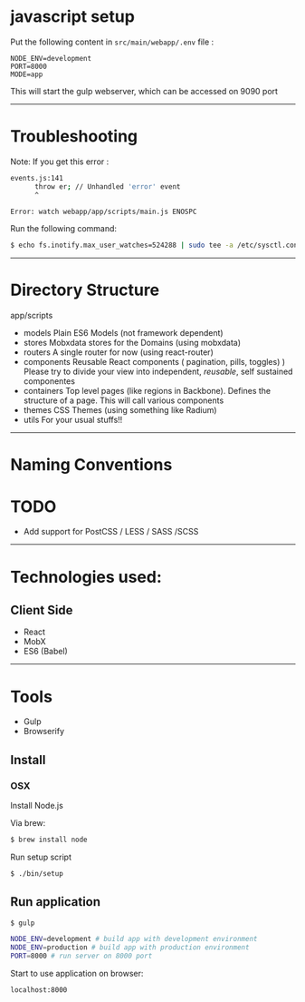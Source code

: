 # javascript setup
Put the following content in `src/main/webapp/.env` file :
```
NODE_ENV=development
PORT=8000
MODE=app
```
This will start the gulp webserver, which can be accessed on 9090 port

---
# Troubleshooting
Note: If you get this error :

```sh
events.js:141
      throw er; // Unhandled 'error' event
      ^

Error: watch webapp/app/scripts/main.js ENOSPC
```
Run the following command:
```sh
$ echo fs.inotify.max_user_watches=524288 | sudo tee -a /etc/sysctl.conf && sudo sysctl -p
```

---
# Directory Structure

app/scripts
* models
    Plain ES6 Models (not framework dependent)
* stores
    Mobxdata stores for the Domains (using mobxdata)
* routers
    A single router for now (using react-router)
* components
    Reusable React components ( pagination, pills, toggles) )
    Please try to divide your view into independent, *reusable*, self sustained componentes
* containers
    Top level pages (like regions in Backbone). Defines the structure of a page.
    This will call various components
* themes
    CSS Themes (using something like Radium)
* utils
    For your usual stuffs!!

---

# Naming Conventions

# TODO

* Add support for PostCSS / LESS / SASS /SCSS

---
# Technologies used:
## Client Side
* React
* MobX
* ES6 (Babel)

---
# Tools
* Gulp
* Browserify

## Install
### OSX

Install Node.js

Via brew:
```bash
$ brew install node
```

Run setup script

```bash
$ ./bin/setup
```

## Run application

```bash
$ gulp
```


```bash
NODE_ENV=development # build app with development environment
NODE_ENV=production # build app with production environment
PORT=8000 # run server on 8000 port
```

Start to use application on browser:

```bash
localhost:8000
```
